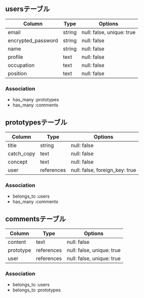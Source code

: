## usersテーブル

| Column             | Type   | Options     |
| ------------------ | ------ | ----------- |
| email              | string | null: false, unique: true |
| encrypted_password | string | null: false |
| name               | string | null: false |
| profile            | text   | null: false |
| occupation         | text   | null: false |
| position           | text   | null: false |

### Association

- has_many :prototypes
- has_many :comments


## prototypesテーブル

| Column             | Type         | Options     |
| ------------------ | ------------ | ----------- |
| title              | string       | null: false |
| catch_copy         | text         | null: false |
| concept            | text         | null: false |
| user               | references   | null: false, foreign_key: true|

### Association

- belongs_to :users
- has_many :comments


## commentsテーブル

| Column             | Type       | Options     |
| ------------------ | ---------- | ----------- |
| content            | text       | null: false |
| prototype          | references | null: false, unique: true |
| user               | references | null: false, unique: true |

### Association

- belongs_to :users
- belongs_to :prototypes